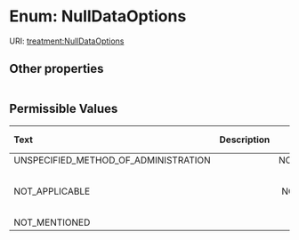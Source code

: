 
# Enum: NullDataOptions




URI: [treatment:NullDataOptions](http://w3id.org/ontogpt/treatments/NullDataOptions)


## Other properties

|  |  |  |
| --- | --- | --- |

## Permissible Values

| Text | Description | Meaning | Other Information |
| :--- | :---: | :---: | ---: |
| UNSPECIFIED_METHOD_OF_ADMINISTRATION |  | NCIT:C149701 |  |
| NOT_APPLICABLE |  | NCIT:C18902 | {'aliases': ['not applicable', 'N/A']} |
| NOT_MENTIONED |  |  |  |

